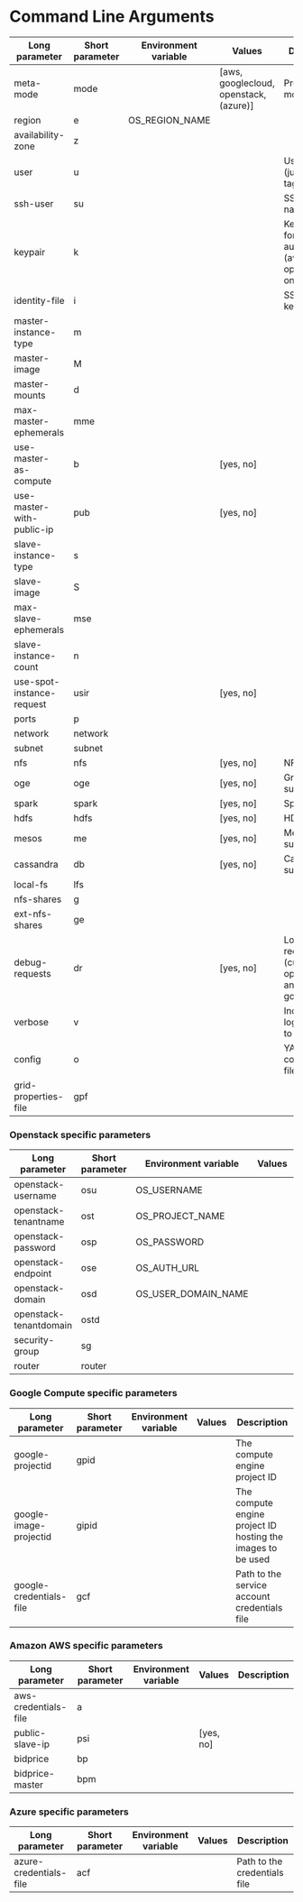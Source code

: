 # Command Line Arguments

| Long parameter             | Short parameter | Environment variable | Values | Description                                          |
|----------------------------|-----------------|----------------------|--------|------------------------------------------------------|
| meta-mode                  | mode            |                      | [aws, googlecloud, openstack, (azure)] | Provider mode | 
| region                     | e               | OS_REGION_NAME       | | |
| availability-zone          | z               |                      | | |
| user                       | u               |                      | | User name (just for VM tagging) |
| ssh-user                   | su              |                      | | SSH user name |
| keypair                    | k               |                      | | Keypair name for authentication (aws and openstack only) |
| identity-file              | i               |                      | | SSH private key file |
| master-instance-type       | m               |                      | | |
| master-image               | M               |                      | | |
| master-mounts              | d               |                      | | |
| max-master-ephemerals      | mme             |                      | | |
| use-master-as-compute      | b               |                      | [yes, no] | |
| use-master-with-public-ip  | pub             |                      | [yes, no] | |
| slave-instance-type        | s               |                      | | |
| slave-image                | S               |                      | | |
| max-slave-ephemerals       | mse             |                      | | |
| slave-instance-count       | n               |                      | | |
| use-spot-instance-request  | usir            |                      | [yes, no] | |
| ports                      | p               |                      | | |
| network                    | network         |                      | | |
| subnet                     | subnet          |                      | | |
| nfs                        | nfs             |                      | [yes, no] | NFS support |
| oge                        | oge             |                      | [yes, no] | GridEngine support |
| spark                      | spark           |                      | [yes, no] | Spark support |
| hdfs                       | hdfs            |                      | [yes, no] | HDFS support |
| mesos                      | me              |                      | [yes, no] | Mesos support |
| cassandra                  | db              |                      | [yes, no] | Cassandra support |
| local-fs                   | lfs             |                      | | |
| nfs-shares                 | g               |                      | | |
| ext-nfs-shares             | ge              |                      | | |
| debug-requests             | dr              |                      | [yes, no] | Log HTTP requests (currently openstack and googlecloud) |
| verbose                    | v               |                      | | Increase the logging level to verbose |
| config                     | o               |                      | | YAML configuration file |
| grid-properties-file       | gpf             |                      | | |

### Openstack specific parameters
| Long parameter             | Short parameter | Environment variable | Values | Description                                          |
|----------------------------|-----------------|----------------------|--------|------------------------------------------------------|
| openstack-username         | osu             | OS_USERNAME          | | |
| openstack-tenantname       | ost             | OS_PROJECT_NAME      | | |
| openstack-password         | osp             | OS_PASSWORD          | | |
| openstack-endpoint         | ose             | OS_AUTH_URL          | | |
| openstack-domain           | osd             | OS_USER_DOMAIN_NAME  | | |
| openstack-tenantdomain     | ostd            |                      | | |
| security-group             | sg              |                      | | |
| router                     | router          |                      | | |

### Google Compute specific parameters
| Long parameter             | Short parameter | Environment variable | Values | Description                                          |
|----------------------------|-----------------|----------------------|--------|------------------------------------------------------|
| google-projectid           | gpid            |                      | | The compute engine project ID |
| google-image-projectid     | gipid           |                      | | The compute engine project ID hosting the images to be used |
| google-credentials-file    | gcf             |                      | | Path to the service account credentials file |

### Amazon AWS specific parameters
| Long parameter             | Short parameter | Environment variable | Values | Description                                          |
|----------------------------|-----------------|----------------------|--------|------------------------------------------------------|
| aws-credentials-file       | a               |                      | | |
| public-slave-ip            | psi             |                      | [yes, no] | |
| bidprice                   | bp              |                      | | |
| bidprice-master            | bpm             |                      | | |

### Azure specific parameters
| Long parameter             | Short parameter | Environment variable | Values | Description                                          |
|----------------------------|-----------------|----------------------|--------|------------------------------------------------------|
| azure-credentials-file     | acf             |                      | | Path to the credentials file |

